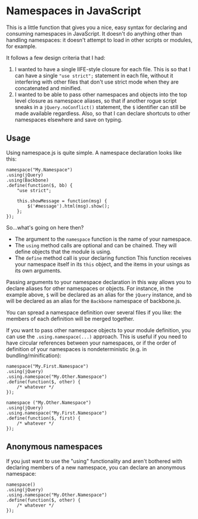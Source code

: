 Namespaces in JavaScript
========================

This is a little function that gives you a nice, easy syntax for declaring and
consuming namespaces in JavaScript. It doesn't do anything other than handling
namespaces: it doesn't attempt to load in other scripts or modules, for example.

It follows a few design criteria that I had:

  1. I wanted to have a single IIFE-style closure for each file. This is so that
     I can have a single `"use strict";` statement in each file, without it
     interfering with other files that don't use strict mode when they are
     concatenated and minified.
  2. I wanted to be able to pass other namespaces and objects into the top level
     closure as namespace aliases, so that if another rogue script sneaks in a
     `jQuery.noConflict()` statement, the `$` identifier can still be made
     available regardless. Also, so that I can declare shortcuts to other
     namespaces elsewhere and save on typing.

Usage
-----

Using namespace.js is quite simple. A namespace declaration looks like this:

    namespace("My.Namespace")
    .using(jQuery)
    .using(Backbone)
    .define(function($, bb) {
        "use strict";

        this.showMessage = function(msg) {
            $('#message').html(msg).show();
        };
    });

So...what's going on here then?

  * The argument to the `namespace` function is the name of your namespace.
  * The `using` method calls are optional and can be chained. They will define
    objects that the module is using.
  * The `define` method call is your declaring function This function receives
    your namespace itself in its `this` object, and the items in your usings as
    its own arguments.

Passing arguments to your namespace declaration in this way allows you to
declare aliases for other namespaces or objects. For instance, in the example
above, `$` will be declared as an alias for the `jQuery` instance, and `bb` will
be declared as an alias for the `Backbone` namespace of backbone.js.

You can spread a namespace definition over several files if you like: the
members of each definition will be merged together.

If you want to pass other namespace objects to your module definition, you can
use the `.using.namespace(...)` approach. This is useful if you need to have
circular references between your namespaces, or if the order of definition of
your namespaces is nondeterministic (e.g. in bundling/minification):

    namespace("My.First.Namespace")
    .using(jQuery)
    .using.namespace("My.Other.Namespace")
    .define(function($, other) {
        /* whatever */
    });

    namespace ("My.Other.Namespace")
    .using(jQuery)
    .using.namespace("My.First.Namespace")
    .define(function($, first) {
        /* whatever */
    });

Anonymous namespaces
--------------------

If you just want to use the "using" functionality and aren't bothered with
declaring members of a new namespace, you can declare an anonymous namespace:

    namespace()
    .using(jQuery)
    .using.namespace("My.Other.Namespace")
    .define(function($, other) {
        /* whatever */
    });

